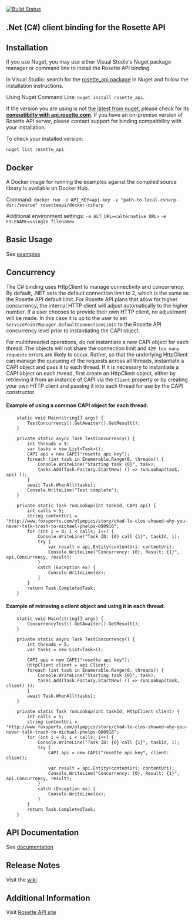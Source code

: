 [![Build Status](https://travis-ci.org/rosette-api/csharp.svg?branch=master)](https://travis-ci.org/rosette-api/csharp)

## .Net (C#) client binding for the Rosette API

## Installation

If you use Nuget, you may use either Visual Studio's Nuget package manager or command line to install the Rosette API binding.

In Visual Studio: search for the [rosette_api package](https://www.nuget.org/packages/rosette_api/) in Nuget and follow the installation instructions.

Using Nuget Command Line: `nuget install rosette_api`.

If the version you are using is not [the latest from nuget](https://www.nuget.org/packages/rosette_api/),
please check for its [**compatibilty with api.rosette.com**](https://developer.rosette.com/features-and-functions?csharp).
If you have an on-premise version of Rosette API server, please contact support for
binding compatibility with your installation.

To check your installed version:

`nuget list rosette_api`

## Docker
A Docker image for running the examples against the compiled source library is available on Docker Hub.

Command: `docker run -e API_KEY=api-key -v "path-to-local-csharp-dir:/source" rosetteapi/docker-csharp`

Additional environment settings:
`-e ALT_URL=<alternative URL>`
`-e FILENAME=<single filename>`

## Basic Usage

See [examples](rosette_apiExamples)

## Concurrency
The C# binding uses HttpClient to manage connectivity and concurrency.  By default, .NET sets the default connection limit to 2, which is the same as the Rosette API default limit.  For Rosette API plans that allow for higher concurrency, the internal HTTP client will adjust automatically to the higher number.  If a user chooses to provide their own HTTP client, no adjustment will be made.  In this case it is up to the user to set `ServicePointManager.DefaultConnectionLimit` to the Rosette API concurrency level prior to instantiating the CAPI object.

For multithreaded operations, do not instantiate a new CAPI object for each thread.  The objects will not share the connection limit and `429 too many requests` errors are likely to occur. Rather, so that the underlying HttpClient can manage the queueing of the requests across all threads, instantiate a CAPI object and pass it to each thread.  If it is necessary to instantiate a CAPI object on each thread, first create an HttpClient object, either by retrieving it from an instance of CAPI via the `Client` property or by creating your own HTTP client and passing it into each thread for use by the CAPI constructor.

#### Example of using a common CAPI object for each thread:
```
    static void Main(string[] args) {
        TestConcurrency().GetAwaiter().GetResult();
    }

    private static async Task TestConcurrency() {
        int threads = 5;
        var tasks = new List<Task>();
        CAPI api = new CAPI("rosette api key");
        foreach (int task in Enumerable.Range(0, threads)) {
            Console.WriteLine("Starting task {0}", task);
            tasks.Add(Task.Factory.StartNew( () => runLookup(task, api) ));
        }
        await Task.WhenAll(tasks);
        Console.WriteLine("Test complete");
    }

    private static Task runLookup(int taskId, CAPI api) {
        int calls = 5;
        string contentUri = "http://www.foxsports.com/olympics/story/chad-le-clos-showed-why-you-never-talk-trash-to-michael-phelps-080916";
        for (int i = 0; i < calls; i++) {
            Console.WriteLine("Task ID: {0} call {1}", taskId, i);
            try {
                var result = api.Entity(contentUri: contentUri);
                Console.WriteLine("Concurrency: {0}, Result: {1}", api.Concurrency, result);
            }
            catch (Exception ex) {
                Console.WriteLine(ex);
            }
        }
        return Task.CompletedTask;
    }
```

#### Example of retrieving a client object and using it in each thread:
```
    static void Main(string[] args) {
        ConcurrencyTest().GetAwaiter().GetResult();
    }

    private static async Task TestConcurrency() {
        int threads = 5;
        var tasks = new List<Task>();

        CAPI api = new CAPI("rosette api key");
        HttpClient client = api.Client;
        foreach (int task in Enumerable.Range(0, threads)) {
            Console.WriteLine("Starting task {0}", task);
            tasks.Add(Task.Factory.StartNew( () => runLookup(task, client) ));
        }
        await Task.WhenAll(tasks);
    }

    private static Task runLookup(int taskId, HttpClient client) {
        int calls = 5;
        string contentUri = "http://www.foxsports.com/olympics/story/chad-le-clos-showed-why-you-never-talk-trash-to-michael-phelps-080916";
        for (int i = 0; i < calls; i++) {
            Console.WriteLine("Task ID: {0} call {1}", taskId, i);
            try {
                CAPI api = new CAPI("rosette api key", client: client);

                var result = api.Entity(contentUri: contentUri);
                Console.WriteLine("Concurrency: {0}, Result: {1}", api.Concurrency, result);
            }
            catch (Exception ex) {
                Console.WriteLine(ex);
            }
        }
        return Task.CompletedTask;
    }
```

## API Documentation
See [documentation](http://rosette-api.github.io/csharp)

## Release Notes
Visit the [wiki](https://github.com/rosette-api/csharp/wiki/Release-Notes)

## Additional Information
Visit [Rosette API site](https://developer.rosette.com)
